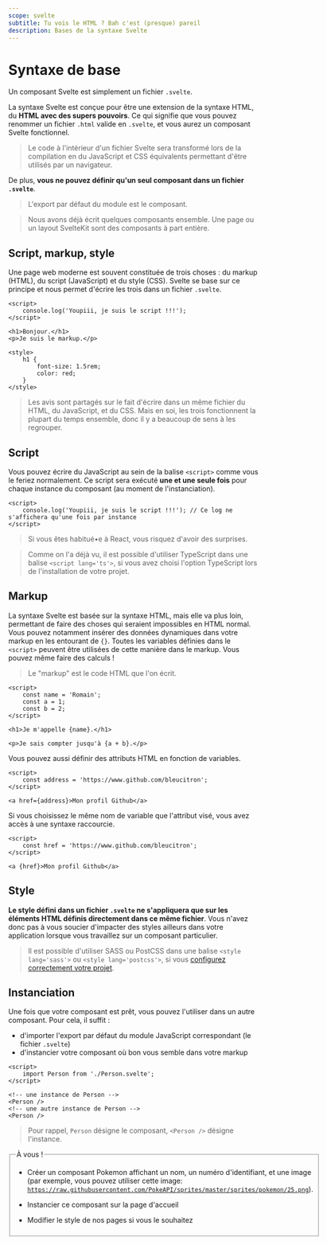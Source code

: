 ```yaml
---
scope: svelte
subtitle: Tu vois le HTML ? Bah c'est (presque) pareil
description: Bases de la syntaxe Svelte
---
```


# Syntaxe de base

Un composant Svelte est simplement un fichier `.svelte`.

La syntaxe Svelte est conçue pour être une extension de la syntaxe HTML, du **HTML avec des supers
pouvoirs**. Ce qui signifie que vous pouvez renommer un fichier `.html` valide en `.svelte`, et vous
aurez un composant Svelte fonctionnel.

> Le code à l'intérieur d'un fichier Svelte sera transformé lors de la compilation en du JavaScript
> et CSS équivalents permettant d'être utilisés par un navigateur.

De plus, **vous ne pouvez définir qu'un seul composant dans un fichier `.svelte`**.

> L'export par défaut du module est le composant.

> Nous avons déjà écrit quelques composants ensemble. Une page ou un layout SvelteKit sont des
> composants à part entière.

## Script, markup, style

Une page web moderne est souvent constituée de trois choses : du markup (HTML), du script
(JavaScript) et du style (CSS). Svelte se base sur ce principe et nous permet d'écrire les trois
dans un fichier `.svelte`.

```svelte
<script>
	console.log('Youpiii, je suis le script !!!');
</script>

<h1>Bonjour.</h1>
<p>Je suis le markup.</p>

<style>
	h1 {
		font-size: 1.5rem;
		color: red;
	}
</style>
```

> Les avis sont partagés sur le fait d'écrire dans un même fichier du HTML, du JavaScript, et du
> CSS. Mais en soi, les trois fonctionnent la plupart du temps ensemble, donc il y a beaucoup de
> sens à les regrouper.

## Script

Vous pouvez écrire du JavaScript au sein de la balise `<script>` comme vous le feriez normalement.
Ce script sera exécuté **une et une seule fois** pour chaque instance du composant (au moment de
l'instanciation).

```svelte
<script>
	console.log('Youpiii, je suis le script !!!'); // Ce log ne s'affichera qu'une fois par instance
</script>
```

> Si vous êtes habitué•e à React, vous risquez d'avoir des surprises.

> Comme on l'a déjà vu, il est possible d'utiliser TypeScript dans une balise `<script lang='ts'>`,
> si vous avez choisi l'option TypeScript lors de l'installation de votre projet.

## Markup

La syntaxe Svelte est basée sur la syntaxe HTML, mais elle va plus loin, permettant de faire des
choses qui seraient impossibles en HTML normal. Vous pouvez notamment insérer des données dynamiques
dans votre markup en les entourant de `{}`. Toutes les variables définies dans le `<script>` peuvent
être utilisées de cette manière dans le markup. Vous pouvez même faire des calculs !

> Le "markup" est le code HTML que l'on écrit.

```svelte
<script>
	const name = 'Romain';
	const a = 1;
	const b = 2;
</script>

<h1>Je m'appelle {name}.</h1>

<p>Je sais compter jusqu'à {a + b}.</p>
```

Vous pouvez aussi définir des attributs HTML en fonction de variables.

```svelte
<script>
	const address = 'https://www.github.com/bleucitron';
</script>

<a href={address}>Mon profil Github</a>
```

Si vous choisissez le même nom de variable que l'attribut visé, vous avez accès à une syntaxe
raccourcie.

```svelte
<script>
	const href = 'https://www.github.com/bleucitron';
</script>

<a {href}>Mon profil Github</a>
```

## Style

**Le style défini dans un fichier `.svelte` ne s'appliquera que sur les éléments HTML définis
directement dans ce même fichier**. Vous n'avez donc pas à vous soucier d'impacter des styles
ailleurs dans votre application lorsque vous travaillez sur un composant particulier.

> Il est possible d'utiliser SASS ou PostCSS dans une balise `<style lang='sass'>` ou `<style
lang='postcss'>`, si vous [configurez correctement votre
> projet](https://kit.sveltefr.dev/docs/integrations).

## Instanciation

Une fois que votre composant est prêt, vous pouvez l'utiliser dans un autre composant. Pour cela, il
suffit :

- d'importer l'export par défaut du module JavaScript correspondant (le fichier `.svelte`)
- d'instancier votre composant où bon vous semble dans votre markup

```svelte
<script>
	import Person from './Person.svelte';
</script>

<!-- une instance de Person -->
<Person />
<!-- une autre instance de Person -->
<Person />
```

> Pour rappel, `Person` désigne le composant, `<Person />` désigne l'instance.

<fieldset class='task'>
<legend>À vous !</legend>

- Créer un composant Pokemon affichant un nom, un numéro d'identifiant, et une image (par exemple,
  vous pouvez utiliser cette image:
  [`https://raw.githubusercontent.com/PokeAPI/sprites/master/sprites/pokemon/25.png`](https://raw.githubusercontent.com/PokeAPI/sprites/master/sprites/pokemon/25.png)).

- Instancier ce composant sur la page d'accueil

- Modifier le style de nos pages si vous le souhaitez
</fieldset>
